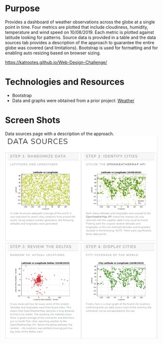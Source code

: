 # Purpose
Provides a dashboard of weather observations across the globe at a single point in time.  Four metrics are plotted that include cloudiness, humidity, temperature and wind speed on 10/08/2019. Each metric is plotted against latitude looking for patterns.  Source data is provided in a table and the data sources tab provides a description of the approach to guarantee the entire globe was covered (and limitations).  Bootstrap is used for formatting and for enabling auto resizing based on browser sizing.

https://katrootes.github.io/Web-Design-Challenge/

# Technologies and Resources
* Bootstrap
* Data and graphs were obtained from a prior project:  [Weather](https://github.com/KatRootes/python-api-challenge)

# Screen Shots
Data sources page with a description of the approach.
![Data Sources](https://github.com/KatRootes/Web-Design-Challenge/blob/master/Capture.PNG)